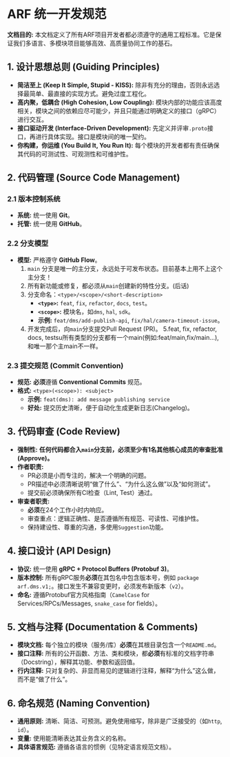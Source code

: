# ARF 统一开发规范

**文档目的:** 本文档定义了所有ARF项目开发者都必须遵守的通用工程标准。它是保证我们多语言、多模块项目能够高效、高质量协同工作的基石。

## 1. 设计思想总则 (Guiding Principles)

- **简洁至上 (Keep It Simple, Stupid - KISS):** 除非有充分的理由，否则永远选择最简单、最直接的实现方式。避免过度工程化。
- **高内聚，低耦合 (High Cohesion, Low Coupling):** 模块内部的功能应该高度相关，模块之间的依赖应尽可能少，并且只能通过明确定义的接口（gRPC）进行交互。
- **接口驱动开发 (Interface-Driven Development):** 先定义并评审`.proto`接口，再进行具体实现。接口是模块间的唯一契约。
- **你构建，你运维 (You Build It, You Run It):** 每个模块的开发者都有责任确保其代码的可测试性、可观测性和可维护性。

## 2. 代码管理 (Source Code Management)

### 2.1 版本控制系统

- **系统:** 统一使用 **Git**。
- **托管:** 统一使用 **GitHub**。

### 2.2 分支模型

- **模型:** 严格遵守 **GitHub Flow**。
  1. `main` 分支是唯一的主分支，永远处于可发布状态。目前基本上用不上这个主分支！
  2. 所有新功能或修复，都必须从`main`创建新的特性分支。(后话)
  3. 分支命名：`<type>/<scope>/<short-description>`
     - **`<type>`:** `feat`, `fix`, `refactor`, `docs`, `test`。
     - **`<scope>`:** 模块名，如`dms`, `hal`, `sdk`。
     - **示例:** `feat/dms/add-publish-api`, `fix/hal/camera-timeout-issue`。
  4. 开发完成后，向`main`分支提交Pull Request (PR)。
  5.feat, fix, refactor, docs, testsu所有类型的分支都有一个main(例如:feat/main,fix/main...),和唯一那个主main不一样。

### 2.3 提交规范 (Commit Convention)

- **规范:** **必须**遵循 **Conventional Commits** 规范。
- **格式:** `<type>(<scope>): <subject>`
  - **示例:** `feat(dms): add message publishing service`
  - **好处:** 提交历史清晰，便于自动化生成更新日志(Changelog)。

## 3. 代码审查 (Code Review)

- **强制性:** **任何代码都合入`main`分支前，必须至少有1名其他核心成员的审查批准 (Approve)。**
- **作者职责:**
  - PR必须是小而专注的，解决一个明确的问题。
  - PR描述中必须清晰说明“做了什么”、“为什么这么做”以及“如何测试”。
  - 提交前必须确保所有CI检查（Lint, Test）通过。
- **审查者职责:**
  - **必须**在24个工作小时内响应。
  - 审查重点：逻辑正确性、是否遵循所有规范、可读性、可维护性。
  - 保持建设性、尊重的沟通，多使用`Suggestion`功能。

## 4. 接口设计 (API Design)

- **协议:** 统一使用 **gRPC + Protocol Buffers (Protobuf 3)**。
- **版本控制:** 所有gRPC服务**必须**在其包名中包含版本号，例如 `package arf.dms.v1;`。接口发生不兼容变更时，必须发布新版本（`v2`）。
- **命名:** 遵循Protobuf官方风格指南（`CamelCase` for Services/RPCs/Messages, `snake_case` for fields）。

## 5. 文档与注释 (Documentation & Comments)

- **模块文档:** 每个独立的模块（服务/库）**必须**在其根目录包含一个`README.md`。
- **接口注释:** 所有的公开函数、方法、类和模块，都**必须**有标准的文档字符串（Docstring），解释其功能、参数和返回值。
- **行内注释:** 只对复杂的、非显而易见的逻辑进行注释，解释“为什么”这么做，而不是“做了什么”。

## 6. 命名规范 (Naming Convention)

- **通用原则:** 清晰、简洁、可预测。避免使用缩写，除非是广泛接受的（如`http`, `id`）。
- **变量:** 使用能清晰表达其业务含义的名称。
- **具体语言规范:** 遵循各语言的惯例（见特定语言规范文档）。